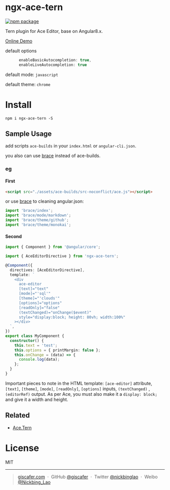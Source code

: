 # ngx-ace-tern

[![npm package](https://img.shields.io/npm/v/ngx-ace-tern.svg)](https://www.npmjs.org/package/ngx-ace-tern)

Tern plugin for Ace Editor, base on Angular8.x.

[Online Demo](http://giscafer.github.io/ngx-ace-tern/)

default options

```js
      enableBasicAutocompletion: true,
      enableLiveAutocompletion: true
```

default mode: `javascript`

default theme: `chrome`

# Install

`npm i ngx-ace-tern -S`

## Sample Usage

add scripts `ace-builds` in your `index.html` or `angular-cli.json`.

you also can use [brace](https://github.com/thlorenz/brace) instead of ace-builds.

### eg

#### First

```html
<script src="./assets/ace-builds/src-noconflict/ace.js"></script>
```

or use [brace](https://github.com/thlorenz/brace) to cleaning angular.json:

```ts
import 'brace/index';
import 'brace/mode/markdown';
import 'brace/theme/github';
import 'brace/theme/monokai';
```

#### Second

```ts
import { Component } from '@angular/core';

import { AceEditorDirective } from 'ngx-ace-tern';

@Component({
  directives: [AceEditorDirective],
  template: `
    <div
      ace-editor
      [text]="text"
      [mode]="'sql'"
      [theme]="'clouds'"
      [options]="options"
      [readOnly]="false"
      (textChanged)="onChange($event)"
      style="display:block; height: 80vh; width:100%"
    ></div>
  `,
})
export class MyComponent {
  constructor() {
    this.text = 'test';
    this.options = { printMargin: false };
    this.onChange = (data) => {
      console.log(data);
    };
  }
}
```

Important pieces to note in the HTML template: `[ace-editor]` attribute, `[text]`, `[theme]`, `[mode]`, `[readOnly]`, `[options]` inputs, `(textChanged)` ,`(editorRef)` output. As per Ace, you must also make it a `display: block;` and give it a width and height.

## Related

- [Ace.Tern](https://github.com/sevin7676/Ace.Tern)

# License

MIT

---

> [giscafer.com](http://giscafer.com) &nbsp;&middot;&nbsp;
> GitHub [@giscafer](https://github.com/giscafer) &nbsp;&middot;&nbsp;
> Twitter [@nickbinglao](https://twitter.com/nickbinglao) &nbsp;&middot;&nbsp;
> Weibo [@Nickbing_Lao](https://weibo.com/laohoubin)
